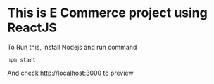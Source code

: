# This is E Commerce project using ReactJS 
To Run this, install Nodejs and run command    
    
``` npm start ```   

And check http://localhost:3000 to preview